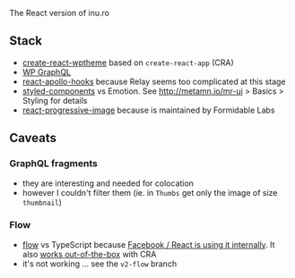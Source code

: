 The React version of inu.ro

## Stack

- [create-react-wptheme](https://github.com/devloco/create-react-wptheme) based on `create-react-app` (CRA)
- [WP GraphQL](https://www.wpgraphql.com/)
- [react-apollo-hooks](https://github.com/trojanowski/react-apollo-hooks) because Relay seems too complicated at this stage
- [styled-components](https://www.styled-components.com/) vs Emotion. See http://metamn.io/mr-ui > Basics > Styling for details
- [react-progressive-image](https://github.com/FormidableLabs/react-progressive-image) because is maintained by Formidable Labs

## Caveats

### GraphQL fragments

- they are interesting and needed for colocation
- however I couldn't filter them (ie. in `Thumbs` get only the image of size `thumbnail`)

### Flow

- [flow](https://github.com/facebook/flow) vs TypeScript because [Facebook / React is using it internally](https://twitter.com/dan_abramov/status/1135437323888406528). It also [works out-of-the-box](https://flow.org/en/docs/tools/create-react-app/) with CRA
- it's not working ... see the `v2-flow` branch
